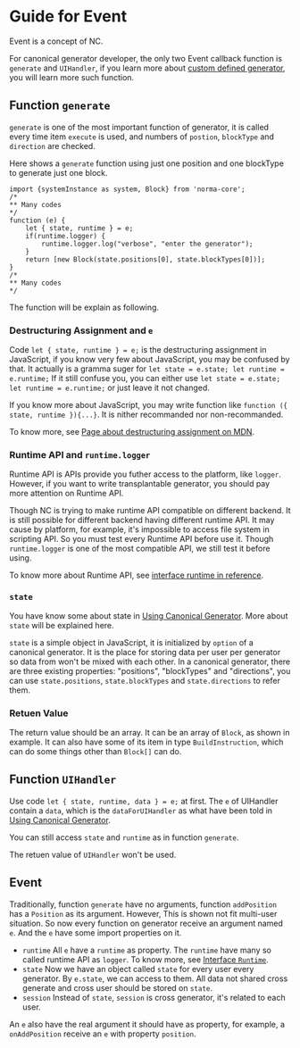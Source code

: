 # Guide for Event #

Event is a concept of NC.

For canonical generator developer, the only two Event callback function is `generate` and `UIHandler`, if you learn more about [custom defined generator](custom-defined-generator.md), you will learn more such function.

## Function `generate`

`generate` is one of the most important function of generator, it is called every time item `execute` is used, and numbers of  `postion`, `blockType` and `direction` are checked.

Here shows a `generate` function using just one position and one blockType to generate just one block.
```JS
import {systemInstance as system, Block} from 'norma-core';
/*
** Many codes
*/
function (e) {
    let { state, runtime } = e;
    if(runtime.logger) {
        runtime.logger.log("verbose", "enter the generator");
    }
    return [new Block(state.positions[0], state.blockTypes[0])];
}
/*
** Many codes
*/
```

The function will be explain as following.
### Destructuring Assignment and `e`

Code `let { state, runtime } = e;` is the destructuring assignment in JavaScript, if you know very few about JavaScript, you may be confused by that. It actually is a gramma suger for `let state = e.state; let runtime = e.runtime;` If it still confuse you, you can either use `let state = e.state; let runtime = e.runtime;` or just leave it not changed.

If you know more about JavaScript, you may write function like `function ({ state, runtime }){...}`. It is nither recommanded nor non-recommanded.

To know more, see [Page about destructuring assignment on MDN](https://developer.mozilla.org/en-US/docs/Web/JavaScript/Reference/Operators/Destructuring_assignment).

### Runtime API and `runtime.logger`

Runtime API is APIs provide you futher access to the platform, like `logger`. However, if you want to write transplantable generator, you should pay more attention on Runtime API.

Though NC is trying to make runtime API compatible on different backend. It is still possible for different backend having different runtime API. It may cause by platform, for example, it's impossible to access file system in scripting API. So you must test every Runtime API before use it. Though `runtime.logger` is one of the most compatible API, we still test it before using.

To know more about Runtime API, see [interface runtime in reference](interface-runtime.md).

### `state`
You have know some about state in [Using Canonical Generator](using-canonical-generator.md). More about `state` will be explained here.

`state` is a simple object in JavaScript, it is initialized by `option` of a canonical generator. It is the place for storing data per user per generator so data from won't be mixed with each other. In a canonical generator, there are three existing properties: "positions", "blockTypes" and "directions", you can use `state.positions`, `state.blockTypes` and `state.directions` to refer them.

### Retuen Value

The return value should be an array. It can be an array of `Block`, as shown in example. It can also have some of its item in type `BuildInstruction`, which can do some things other than `Block[]` can do.

## Function `UIHandler`

Use code `let { state, runtime, data } = e;` at first. The `e` of UIHandler contain a `data`, which is the `dataForUIHandler` as what have been told in [Using Canonical Generator](using-canonical-generator.md).

You can still access `state` and `runtime` as in function `generate`.

The retuen value of `UIHandler` won't be used.

## Event

Traditionally, function `generate` have no arguments, function `addPosition` has a `Position` as its argument. However, This is shown not fit multi-user situation. So now every function on generator receive an argument named `e`. And the `e` have some import properties on it.

* `runtime`
  All `e` have a `runtime` as property. The `runtime` have many so called runtime API as `logger`. To know more, see [Interface `Runtime`](interface-runtime.md).
* `state`
  Now we have an object called `state` for every user every generator. By `e.state`, we can access to them. All data not shared cross generate and cross user should be stored on `state`.
* `session`
  Instead of `state`, `session` is cross generator, it's related to each user.

An `e` also have the real argument it should have as property, for example, a `onAddPosition` receive an `e` with property `position`.

